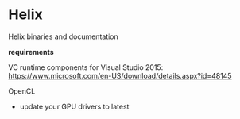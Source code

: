 # Helix
Helix binaries and documentation

**requirements**

VC runtime components for Visual Studio 2015:
https://www.microsoft.com/en-US/download/details.aspx?id=48145

OpenCL
- update your GPU drivers to latest
